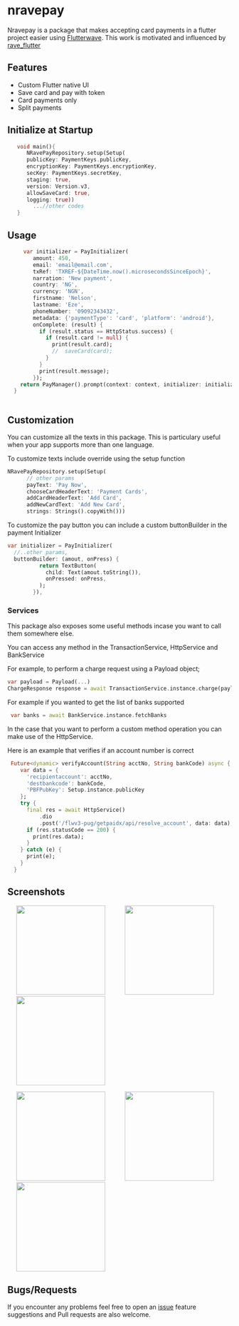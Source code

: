 # nravepay

Nravepay is a package that makes accepting card payments in a flutter project easier using [Flutterwave](https://rave.flutterwave.com).
This work is motivated and influenced by [rave_flutter](https://pub.dev/packages/rave_flutter)

## Features

* Custom Flutter native UI
* Save card and pay with token
* Card payments only
* Split payments


## Initialize at Startup

```dart
   void main(){
      NRavePayRepository.setup(Setup(
      publicKey: PaymentKeys.publicKey,
      encryptionKey: PaymentKeys.encryptionKey,
      secKey: PaymentKeys.secretKey,
      staging: true,
      version: Version.v3,
      allowSaveCard: true,
      logging: true))
        ...//other codes
   }
```
## Usage
```dart
     var initializer = PayInitializer(
        amount: 450,
        email: 'email@email.com',
        txRef: 'TXREF-${DateTime.now().microsecondsSinceEpoch}',
        narration: 'New payment',
        country: 'NG',
        currency: 'NGN',
        firstname: 'Nelson',
        lastname: 'Eze',
        phoneNumber: '09092343432',
        metadata: {'paymentType': 'card', 'platform': 'android'},
        onComplete: (result) {
          if (result.status == HttpStatus.success) {
            if (result.card != null) {
              print(result.card);
              //  saveCard(card);
            }
          }
          print(result.message);
        });
    return PayManager().prompt(context: context, initializer: initializer);
  }
  
```
## Customization

You can customize all the texts in this package. This is particulary useful when your app supports more than one language.

To customize texts include override using the setup function

```dart
NRavePayRepository.setup(Setup(
      // other params
      payText: 'Pay Now',
      chooseCardHeaderText: 'Payment Cards',
      addCardHeaderText: 'Add Card',
      addNewCardText: 'Add New Card',   
      strings: Strings().copyWith()))
```

To customize the pay button you can include a custom buttonBuilder in the payment Initializer

```dart
var initializer = PayInitializer(
  //..other params,
  buttonBuilder: (amout, onPress) {
          return TextButton(
            child: Text(amout.toString()),
            onPressed: onPress,
          );
        }),
```

### Services
This package also exposes some useful methods incase you want to call
them somewhere else.

You can access any method in the TransactionService, HttpService and BankService

For example, to perform a charge request using a Payload object;

```dart
var payload = Payload(...)
ChargeResponse response = await TransactionService.instance.charge(payload)
```

For example if you wanted to get the list of banks supported

```dart
 var banks = await BankService.instance.fetchBanks
```
In the case that you want to perform a custom method operation you can make use of the HttpService.


Here is an example that verifies if an account number is correct

```dart
 Future<dynamic> verifyAccount(String acctNo, String bankCode) async {
    var data = {
      'recipientaccount': acctNo,
      'destbankcode': bankCode,
      'PBFPubKey': Setup.instance.publicKey
    };
    try {
      final res = await HttpService()
          .dio
          .post('/flwv3-pug/getpaidx/api/resolve_account', data: data);
      if (res.statusCode == 200) {
        print(res.data);
      }
    } catch (e) {
      print(e);
    }
  }
```



## Screenshots

<p>
    <img src="https://raw.githubusercontent.com/nelstein/nravepay/main/screenshots/home_page.png" width="200px" height="auto" hspace="20"/>
    <img src="https://raw.githubusercontent.com/nelstein/nravepay/main/screenshots/processing.png" width="200px" height="auto" hspace="20"/>
    <img src="https://raw.githubusercontent.com/nelstein/nravepay/main/screenshots/enter_pin.png" width="200px" height="auto" hspace="20"/>
</p>

<p>
    <img src="https://raw.githubusercontent.com/nelstein/nravepay/main/screenshots/enter_otp.png" width="200px" height="auto" hspace="20"/>
    <img src="https://raw.githubusercontent.com/nelstein/nravepay/main/screenshots/enter_address.png" width="200px" height="auto" hspace="20"/>
    <img src="https://raw.githubusercontent.com/nelstein/nravepay/main/screenshots/card_list.png" width="200px" height="auto" hspace="20"/>
</p>


## Bugs/Requests

If you encounter any problems feel free to open an [issue](https://github.com/nelstein/nravepay/issues)  feature suggestions and Pull requests are also welcome.
